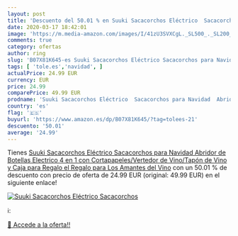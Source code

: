 ```yaml
---
layout: post
title: 'Descuento del 50.01 % en Suuki Sacacorchos Eléctrico  Sacacorchos'
date: 2020-03-17 18:42:01
image: 'https://m.media-amazon.com/images/I/41zU3SVXCgL._SL500_._SL200_.jpg'
comments: true
category: ofertas
author: ring
slug: 'B07X81K645-es Suuki Sacacorchos Eléctrico Sacacorchos para Navidad...'
tags: [ 'tole.es','navidad', ]
actualPrice: 24.99 EUR
currency: EUR
price: 24.99
comparePrice: 49.99 EUR
prodname: 'Suuki Sacacorchos Eléctrico  Sacacorchos para Navidad  Abridor de Botellas Electrico 4 en 1 con Cortapapeles/Vertedor de Vino/Tapón de Vino y Caja para Regalo  el Regalo para Los Amantes del Vino'
country: 'es'
flag: '🇪🇸'
buyurl: 'https://www.amazon.es/dp/B07X81K645/?tag=tolees-21'
descuento: '50.01'
average: '24.99'
---
```


Tienes [Suuki Sacacorchos Eléctrico  Sacacorchos para Navidad  Abridor de Botellas Electrico 4 en 1 con Cortapapeles/Vertedor de Vino/Tapón de Vino y Caja para Regalo  el Regalo para Los Amantes del Vino](https://www.amazon.es/dp/B07X81K645/?tag=tolees-21) con un 50.01 % de descuento con precio de oferta de 24.99 EUR (original: 49.99 EUR) en el siguiente enlace!

[![Suuki Sacacorchos Eléctrico  Sacacorchos](https://m.media-amazon.com/images/I/41zU3SVXCgL._SL500_._SL200_.jpg)](https://www.amazon.es/dp/B07X81K645/?tag=tolees-21)

ℹ️:


[🛒 Accede a la oferta!!](https://www.amazon.es/dp/B07X81K645/?tag=tolees-21)
